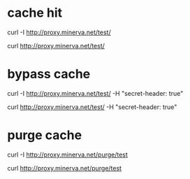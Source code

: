 # cache hit
curl -I http://proxy.minerva.net/test/

curl http://proxy.minerva.net/test/

# bypass cache
curl -I http://proxy.minerva.net/test/ -H "secret-header: true"

curl http://proxy.minerva.net/test/ -H "secret-header: true"

# purge cache
curl -I http://proxy.minerva.net/purge/test

curl http://proxy.minerva.net/purge/test
